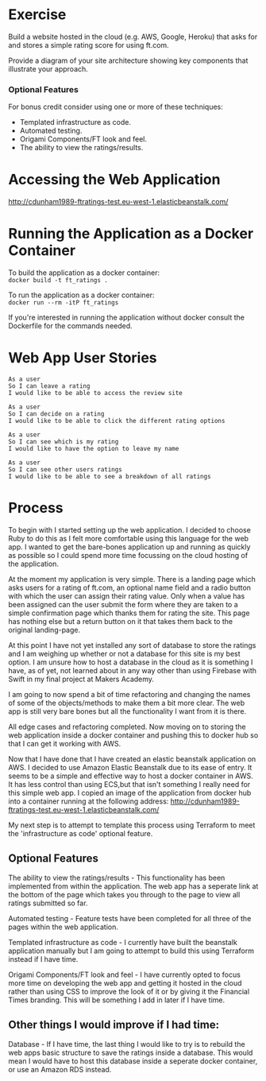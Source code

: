 # Exercise

Build a website hosted in the cloud (e.g. AWS, Google, Heroku) that asks for and stores a simple rating score for using ft.com.

Provide a diagram of your site architecture showing key components that illustrate your approach.


### Optional Features
For bonus credit consider using one or more of these techniques:  
- Templated infrastructure as code.  
- Automated testing.
- Origami  Components/FT look and feel.
- The ability to view the ratings/results.

# Accessing the Web Application

http://cdunham1989-ftratings-test.eu-west-1.elasticbeanstalk.com/
   
# Running the Application as a Docker Container

To build the application as a docker container:  
`docker build -t ft_ratings .`

To run the application as a docker container:  
`docker run --rm -itP ft_ratings`

If you're interested in running the application without docker consult the Dockerfile for the commands needed.

# Web App User Stories

```
As a user
So I can leave a rating
I would like to be able to access the review site

As a user
So I can decide on a rating
I would like to be able to click the different rating options

As a user
So I can see which is my rating
I would like to have the option to leave my name

As a user
So I can see other users ratings
I would like to be able to see a breakdown of all ratings
```

# Process

To begin with I started setting up the web application. I decided to choose Ruby to do this as I felt more comfortable using this language for the web app. I wanted to get the bare-bones application up and running as quickly as possible so I could spend more time focussing on the cloud hosting of the application.

At the moment my application is very simple. There is a landing page which asks users for a rating of ft.com, an optional name field and a radio button with which the user can assign their rating value. Only when a value has been assigned can the user submit the form where they are taken to a simple confirmation page which thanks them for rating the site. This page has nothing else but a return button on it that takes them back to the original landing-page.

At this point I have not yet installed any sort of database to store the ratings and I am weighing up whether or not a database for this site is my best option. I am unsure how to host a database in the cloud as it is something I have, as of yet, not learned about in any way other than using Firebase with Swift in my final project at Makers Academy.

I am going to now spend a bit of time refactoring and changing the names of some of the objects/methods to make them a bit more clear. The web app is still very bare bones but all the functionality I want from it is there.

All edge cases and refactoring completed. Now moving on to storing the web application inside a docker container and pushing this to docker hub so that I can get it working with AWS.

Now that I have done that I have created an elastic beanstalk application on AWS. I decided to use Amazon Elastic Beanstalk due to its ease of entry. It seems to be a simple and effective way to host a docker container in AWS. It has less control than using ECS,but that isn't something I really need for this simple web app. I copied an image of the application from docker hub into a container running at the following address:
http://cdunham1989-ftratings-test.eu-west-1.elasticbeanstalk.com/

My next step is to attempt to template this process using Terraform to meet the 'infrastructure as code' optional feature.

## Optional Features

The ability to view the ratings/results - This functionality has been implemented from within the application. The web app has a seperate link at the bottom of the page which takes you through to the page to view all ratings submitted so far.

Automated testing - Feature tests have been completed for all three of the pages within the web application.

Templated infrastructure as code - I currently have built the beanstalk application manually but I am going to attempt to build this using Terraform instead if I have time.

Origami Components/FT look and feel - I have currently opted to focus more time on developing the web app and getting it hosted in the cloud rather than using CSS to improve the look of it or by giving it the Financial Times branding. This will be something I add in later if I have time.

## Other things I would improve if I had time:

Database - If I have time, the last thing I would like to try is to rebuild the web apps basic structure to save the ratings inside a database. This would mean I would have to host this database inside a seperate docker container, or use an Amazon RDS instead.